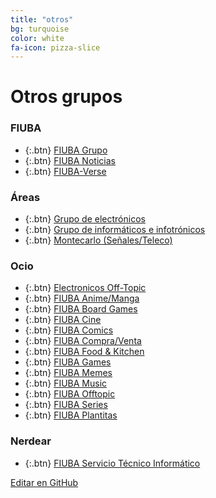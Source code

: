 ```yaml
---
title: "otros"
bg: turquoise
color: white
fa-icon: pizza-slice
---
```

# Otros grupos

<!---
No poner los links de t.joinchat directamente,
usar https://www.protectyourlinks.com/ para obtener
un link corto protegido por captcha
-->

### FIUBA


*  {:.btn} [FIUBA Grupo](https://www.proyl.com/Z0P70nzQg)
*  {:.btn} [FIUBA Noticias](http://t.me/FIUBA_Noticias)
*  {:.btn} [FIUBA-Verse](https://www.proyl.com/g92AxYcK1)

### Áreas

* {:.btn}  [Grupo de electrónicos](https://www.proyl.com/XYcy5L7c9)
* {:.btn}  [Grupo de informáticos e infotrónicos](https://www.proyl.com/yKn9rEE52)
* {:.btn}  [Montecarlo (Señales/Teleco)](https://www.proyl.com/5rYT1kiY9)

### Ocio
* {:.btn}  [Electronicos Off-Topic](https://www.proyl.com/04a9yCQZi)
* {:.btn}  [FIUBA Anime/Manga](https://www.proyl.com/gCB22A7sn)
* {:.btn}  [FIUBA Board Games](https://www.proyl.com/8I4fvMB9m)
* {:.btn}  [FIUBA Cine](https://www.proyl.com/dAJrj460R)
* {:.btn}  [FIUBA Comics](https://www.proyl.com/M1By1Cn6p)
* {:.btn}  [FIUBA Compra/Venta](https://www.proyl.com/01AdST1za)
* {:.btn}  [FIUBA Food & Kitchen](https://www.proyl.com/P1Moi43Wc)
* {:.btn}  [FIUBA Games](https://www.proyl.com/wsMAL890c)
* {:.btn}  [FIUBA Memes](https://t.me/FIUBA_Memes)
* {:.btn}  [FIUBA Music](https://www.proyl.com/EcmGFc356)
* {:.btn}  [FIUBA Offtopic](https://www.proyl.com/Au5PcmZ24)
* {:.btn}  [FIUBA Series](https://www.proyl.com/10x5ECBob)
* {:.btn}  [FIUBA Plantitas](https://www.proyl.com/nc5VPn8J0)


### Nerdear

* {:.btn}  [FIUBA Servicio Técnico Informático](https://www.proyl.com/6qdsN3Q6X)


<span class="editongithub">
	<a href="{{site.github.repository_url}}/blob/master/{{page.path}}">
		<i class="fas fa-pen"></i> Editar en GitHub
	</a>
</span>
